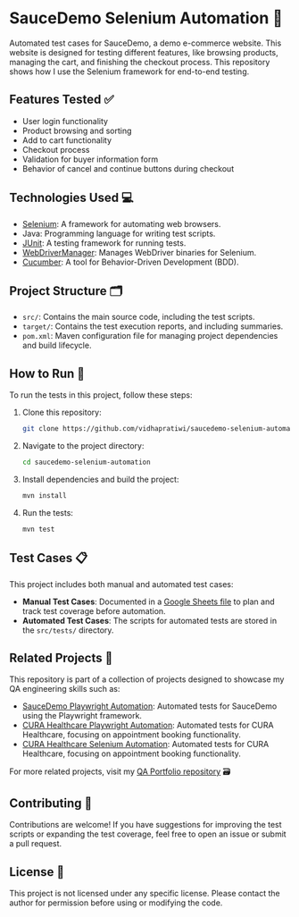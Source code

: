 # SauceDemo Selenium Automation 🛒
Automated test cases for SauceDemo, a demo e-commerce website. This website is designed for testing different features, like browsing products, managing the cart, and finishing the checkout process. This repository shows how I use the Selenium framework for end-to-end testing.

## Features Tested ✅
- User login functionality
- Product browsing and sorting
- Add to cart functionality
- Checkout process
- Validation for buyer information form
- Behavior of cancel and continue buttons during checkout

## Technologies Used 💻
- [Selenium](https://www.selenium.dev/): A framework for automating web browsers.
- Java: Programming language for writing test scripts.
- [JUnit](https://junit.org/): A testing framework for running tests.
- [WebDriverManager](https://github.com/bonigarcia/webdrivermanager): Manages WebDriver binaries for Selenium.
- [Cucumber](https://cucumber.io/): A tool for Behavior-Driven Development (BDD).

## Project Structure 🗂️
- `src/`: Contains the main source code, including the test scripts.
- `target/`: Contains the test execution reports, and including summaries.
- `pom.xml`: Maven configuration file for managing project dependencies and build lifecycle.

## How to Run 🚀
To run the tests in this project, follow these steps:

1. Clone this repository:
   ```bash
   git clone https://github.com/vidhapratiwi/saucedemo-selenium-automation.git
   ```
2. Navigate to the project directory:
   ```bash
   cd saucedemo-selenium-automation
   ```
3. Install dependencies and build the project:
   ```bash
   mvn install
   ```
4. Run the tests:
   ```bash
   mvn test
   ```

## Test Cases 📋
This project includes both manual and automated test cases:

- **Manual Test Cases**: Documented in a [Google Sheets file](https://docs.google.com/spreadsheets/d/1fmJJvCBhL_fqHFb_lG7ZWX6GXy_0ksuKV4jn6uNvjjA/edit?gid=0#gid=0) to plan and track test coverage before automation.
- **Automated Test Cases**: The scripts for automated tests are stored in the `src/tests/` directory.

## Related Projects 🔗
This repository is part of a collection of projects designed to showcase my QA engineering skills such as:

- [SauceDemo Playwright Automation](https://github.com/vidhapratiwi/saucedemo-playwright-automation.git): Automated tests for SauceDemo using the Playwright framework.
- [CURA Healthcare Playwright Automation](https://github.com/vidhapratiwi/cura-playwright-automation.git): Automated tests for CURA Healthcare, focusing on appointment booking functionality.
- [CURA Healthcare Selenium Automation](https://github.com/vidhapratiwi/cura-selenium-automation.git): Automated tests for CURA Healthcare, focusing on appointment booking functionality.

For more related projects, visit my [QA Portfolio repository](https://github.com/vidhapratiwi/QA-Portfolio.git) 🗃

## Contributing 🤝
Contributions are welcome! If you have suggestions for improving the test scripts or expanding the test coverage, feel free to open an issue or submit a pull request.

## License 📝
This project is not licensed under any specific license. Please contact the author for permission before using or modifying the code.
